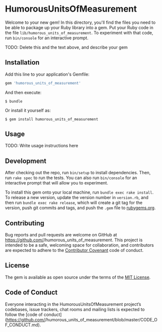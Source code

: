 # HumorousUnitsOfMeasurement

Welcome to your new gem! In this directory, you'll find the files you need to be able to package up your Ruby library into a gem. Put your Ruby code in the file `lib/humorous_units_of_measurement`. To experiment with that code, run `bin/console` for an interactive prompt.

TODO: Delete this and the text above, and describe your gem

## Installation

Add this line to your application's Gemfile:

```ruby
gem 'humorous_units_of_measurement'
```

And then execute:

    $ bundle

Or install it yourself as:

    $ gem install humorous_units_of_measurement

## Usage

TODO: Write usage instructions here

## Development

After checking out the repo, run `bin/setup` to install dependencies. Then, run `rake spec` to run the tests. You can also run `bin/console` for an interactive prompt that will allow you to experiment.

To install this gem onto your local machine, run `bundle exec rake install`. To release a new version, update the version number in `version.rb`, and then run `bundle exec rake release`, which will create a git tag for the version, push git commits and tags, and push the `.gem` file to [rubygems.org](https://rubygems.org).

## Contributing

Bug reports and pull requests are welcome on GitHub at https://github.com/<github username>/humorous_units_of_measurement. This project is intended to be a safe, welcoming space for collaboration, and contributors are expected to adhere to the [Contributor Covenant](http://contributor-covenant.org) code of conduct.

## License

The gem is available as open source under the terms of the [MIT License](https://opensource.org/licenses/MIT).

## Code of Conduct

Everyone interacting in the HumorousUnitsOfMeasurement project’s codebases, issue trackers, chat rooms and mailing lists is expected to follow the [code of conduct](https://github.com/<github username>/humorous_units_of_measurement/blob/master/CODE_OF_CONDUCT.md).
